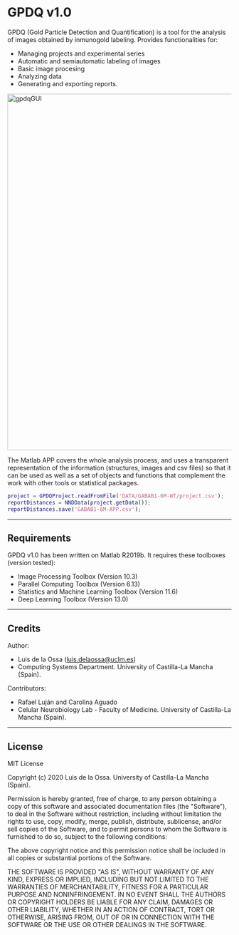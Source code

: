 # GPDQ v1.0

GPDQ  (Gold Particle Detection and Quantification) is a tool for the analysis of images obtained by inmunogold labeling. Provides functionalities for:

* Managing projects and experimental series
* Automatic and semiautomatic labeling of images
* Basic image procesing
* Analyzing data
* Generating and exporting reports.

<img src="docs/html/_images/gpdqGUI.png" alt="gpdqGUI" ALIGN=â€centerâ€ width="800"/>

        
  
The Matlab  APP covers the whole analysis process, and uses a transparent representation of the information (structures, images and csv files) so that it can be used as well as a set of objects and functions that complement the work with other tools or statistical packages. 

``` matlab
project = GPDQProject.readFromFile('DATA/GABAB1-6M-WT/project.csv');
reportDistances = NNDData(project.getData());
reportDistances.save('GABAB1-6M-APP.csv');

```

---

## Requirements

GPDQ v1.0 has been written on Matlab R2019b. It requires these toolboxes (version tested):

* Image Processing Toolbox    (Version 10.3)
* Parallel Computing Toolbox   (Version 6.13)
* Statistics and Machine Learning Toolbox  (Version 11.6) 
* Deep Learning Toolbox   (Version 13.0)
---

## Credits

Author:
 * Luis de la Ossa (luis.delaossa@uclm.es)
 * Computing Systems Department. University of Castilla-La Mancha (Spain).

Contributors: 
 * Rafael Luján and Carolina Aguado
 * Celular Neurobiology Lab - Faculty of Medicine. University of Castilla-La Mancha (Spain).

---

## License

MIT License

Copyright (c) 2020 Luis de la Ossa. University of Castilla-La Mancha (Spain).

Permission is hereby granted, free of charge, to any person obtaining a copy
of this software and associated documentation files (the "Software"), to deal
in the Software without restriction, including without limitation the rights
to use, copy, modify, merge, publish, distribute, sublicense, and/or sell
copies of the Software, and to permit persons to whom the Software is
furnished to do so, subject to the following conditions:

The above copyright notice and this permission notice shall be included in all
copies or substantial portions of the Software.

THE SOFTWARE IS PROVIDED "AS IS", WITHOUT WARRANTY OF ANY KIND, EXPRESS OR
IMPLIED, INCLUDING BUT NOT LIMITED TO THE WARRANTIES OF MERCHANTABILITY,
FITNESS FOR A PARTICULAR PURPOSE AND NONINFRINGEMENT. IN NO EVENT SHALL THE
AUTHORS OR COPYRIGHT HOLDERS BE LIABLE FOR ANY CLAIM, DAMAGES OR OTHER
LIABILITY, WHETHER IN AN ACTION OF CONTRACT, TORT OR OTHERWISE, ARISING FROM,
OUT OF OR IN CONNECTION WITH THE SOFTWARE OR THE USE OR OTHER DEALINGS IN THE
SOFTWARE.
